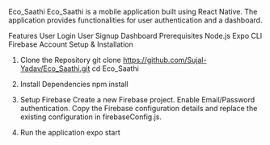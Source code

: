 Eco_Saathi
Eco_Saathi is a mobile application built using React Native. The application provides functionalities for user authentication and a dashboard.

Features
User Login
User Signup
Dashboard
Prerequisites
Node.js
Expo CLI
Firebase Account
Setup & Installation
1. Clone the Repository
git clone https://github.com/Sujal-Yadav/Eco_Saathi.git cd Eco_Saathi

1. Install Dependencies
npm install

2. Setup Firebase
Create a new Firebase project.
Enable Email/Password authentication.
Copy the Firebase configuration details and replace the existing configuration in firebaseConfig.js.
3. Run the application
expo start
